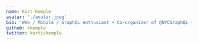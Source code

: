 ```yaml
---
name: Kurt Kemple
avatar: './avatar.jpeg'
bio: 'Web / Mobile / GraphQL enthusiast • Co-organizer of @NYCGraphQL • Wearer of many hats • Can be found longboarding in Virginia'
github: kkemple
twitter: kurtiskemple
---
```


